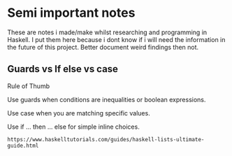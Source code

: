 # Semi important notes

These are notes i made/make whilst researching and programming in Haskell.
I put them here because i dont know if i will need the information in the future of this project.
Better document weird findings then not.

## Guards vs If else vs case

Rule of Thumb

Use guards when conditions are inequalities or boolean expressions.

Use case when you are matching specific values.

Use if … then … else for simple inline choices.




    https://www.haskelltutorials.com/guides/haskell-lists-ultimate-guide.html